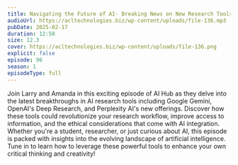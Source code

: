 ```yaml
---
title: Navigating the Future of AI- Breaking News on New Research Tools 
audioUrl: https://acltechnologies.biz/wp-content/uploads/file-136.mp3
pubDate: 2025-02-17
duration: 12:50
size: 12.3
cover: https://acltechnologies.biz/wp-content/uploads/file-136.png
explicit: false
episode: 96
season: 1
episodeType: full
---
```

Join Larry and Amanda in this exciting episode of AI Hub as they delve into the latest breakthroughs in AI research tools including Google Gemini, OpenAI's Deep Research, and Perplexity AI's new offerings. Discover how these tools could revolutionize your research workflow, improve access to information, and the ethical considerations that come with AI integration. Whether you're a student, researcher, or just curious about AI, this episode is packed with insights into the evolving landscape of artificial intelligence. Tune in to learn how to leverage these powerful tools to enhance your own critical thinking and creativity!